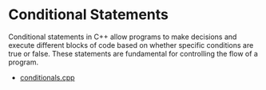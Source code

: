 # Conditional Statements

Conditional statements in C++ allow programs to make decisions and execute
different blocks of code based on whether specific conditions are true or false.
These statements are fundamental for controlling the flow of a program. 

- [conditionals.cpp](conditionals.cpp)